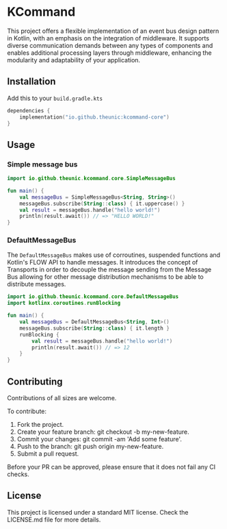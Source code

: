 # KCommand

This project offers a flexible implementation of an event bus design pattern in Kotlin, with an emphasis on the integration of middleware. It supports diverse communication demands between any types of components and enables additional processing layers through middleware, enhancing the modularity and adaptability of your application.

## Installation

Add this to your `build.gradle.kts`

```kotlin
dependencies {
    implementation("io.github.theunic:kcommand-core")
}
```

## Usage

### Simple message bus

```kotlin
import io.github.theunic.kcommand.core.SimpleMessageBus

fun main() {
    val messageBus = SimpleMessageBus<String, String>()
    messageBus.subscribe(String::class) { it.uppercase() }
    val result = messageBus.handle("hello world!")
    println(result.await()) // => "HELLO WORLD!"
}
```

### DefaultMessageBus

The `DefaultMessageBus` makes use of corroutines, suspended functions and Kotlin's FLOW API to handle messages. It introduces the concept of Transports in order to decouple the message sending from the Message Bus allowing for other message distribution mechanisms to be able to distribute messages.

```kotlin
import io.github.theunic.kcommand.core.DefaultMessageBus
import kotlinx.coroutines.runBlocking

fun main() {
    val messageBus = DefaultMessageBus<String, Int>()
    messageBus.subscribe(String::class) { it.length }
    runBlocking {
        val result = messageBus.handle("hello world!")
        println(result.await()) // => 12
    }
}
```

## Contributing

Contributions of all sizes are welcome.

To contribute:

1. Fork the project.
2. Create your feature branch: git checkout -b my-new-feature.
3. Commit your changes: git commit -am 'Add some feature'.
4. Push to the branch: git push origin my-new-feature.
5. Submit a pull request.

Before your PR can be approved, please ensure that it does not fail any CI checks.

## License

This project is licensed under a standard MIT license. Check the LICENSE.md file for more details.
